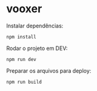 # vooxer

Instalar dependências:

`npm install`

Rodar o projeto em DEV:

`npm run dev`

Preparar os arquivos para deploy:

`npm run build`
